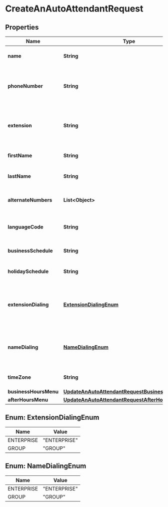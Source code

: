 <!--  Copyright 2025 Cisco Systems Inc.

Permission is hereby granted, free of charge, to any person obtaining a copy
of this software and associated documentation files (the "Software"), to deal
in the Software without restriction, including without limitation the rights
to use, copy, modify, merge, publish, distribute, sublicense, and/or sell
copies of the Software, and to permit persons to whom the Software is
furnished to do so, subject to the following conditions:

The above copyright notice and this permission notice shall be included in
all copies or substantial portions of the Software.

THE SOFTWARE IS PROVIDED "AS IS", WITHOUT WARRANTY OF ANY KIND, EXPRESS OR
IMPLIED, INCLUDING BUT NOT LIMITED TO THE WARRANTIES OF MERCHANTABILITY,
FITNESS FOR A PARTICULAR PURPOSE AND NONINFRINGEMENT. IN NO EVENT SHALL THE
AUTHORS OR COPYRIGHT HOLDERS BE LIABLE FOR ANY CLAIM, DAMAGES OR OTHER
LIABILITY, WHETHER IN AN ACTION OF CONTRACT, TORT OR OTHERWISE, ARISING FROM,
OUT OF OR IN CONNECTION WITH THE SOFTWARE OR THE USE OR OTHER DEALINGS IN
THE SOFTWARE.-->


# CreateAnAutoAttendantRequest


## Properties

| Name | Type | Description | Notes |
|------------ | ------------- | ------------- | -------------|
|**name** | **String** | Unique name for the auto attendant. |  |
|**phoneNumber** | **String** | Auto attendant phone number.  Either &#x60;phoneNumber&#x60; or &#x60;extension&#x60; is mandatory. |  [optional] |
|**extension** | **String** | Auto attendant extension.  Either &#x60;phoneNumber&#x60; or &#x60;extension&#x60; is mandatory. |  [optional] |
|**firstName** | **String** | First name defined for an auto attendant. |  [optional] |
|**lastName** | **String** | Last name defined for an auto attendant. |  [optional] |
|**alternateNumbers** | **List&lt;Object&gt;** | Alternate numbers defined for the auto attendant. |  [optional] |
|**languageCode** | **String** | Announcement language code for the auto attendant. |  [optional] |
|**businessSchedule** | **String** | Business hours defined for the auto attendant. |  |
|**holidaySchedule** | **String** | Holiday defined for the auto attendant. |  [optional] |
|**extensionDialing** | [**ExtensionDialingEnum**](#ExtensionDialingEnum) | Extension dialing setting. If the values are not set default will be set as &#x60;ENTERPRISE&#x60;. |  [optional] |
|**nameDialing** | [**NameDialingEnum**](#NameDialingEnum) | Name dialing setting. If the values are not set default will be set as &#x60;ENTERPRISE&#x60;. |  [optional] |
|**timeZone** | **String** | Time zone defined for the auto attendant. |  [optional] |
|**businessHoursMenu** | [**UpdateAnAutoAttendantRequestBusinessHoursMenu**](UpdateAnAutoAttendantRequestBusinessHoursMenu.md) |  |  |
|**afterHoursMenu** | [**UpdateAnAutoAttendantRequestAfterHoursMenu**](UpdateAnAutoAttendantRequestAfterHoursMenu.md) |  |  |



## Enum: ExtensionDialingEnum

| Name | Value |
|---- | -----|
| ENTERPRISE | &quot;ENTERPRISE&quot; |
| GROUP | &quot;GROUP&quot; |



## Enum: NameDialingEnum

| Name | Value |
|---- | -----|
| ENTERPRISE | &quot;ENTERPRISE&quot; |
| GROUP | &quot;GROUP&quot; |



